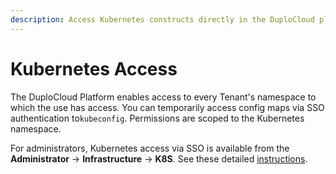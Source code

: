 ```yaml
---
description: Access Kubernetes constructs directly in the DuploCloud platform
---
```


# Kubernetes Access

The DuploCloud Platform enables access to every Tenant's namespace to which the use has access. You can temporarily access config maps via SSO authentication to`kubeconfig`.  Permissions are scoped to the Kubernetes namespace.&#x20;

For administrators, Kubernetes access via SSO is available from the **Administrator** -> **Infrastructure** -> **K8S**. See these detailed [instructions](../../kubernetes-overview/kubectl-setup/kubectl-token.md).
